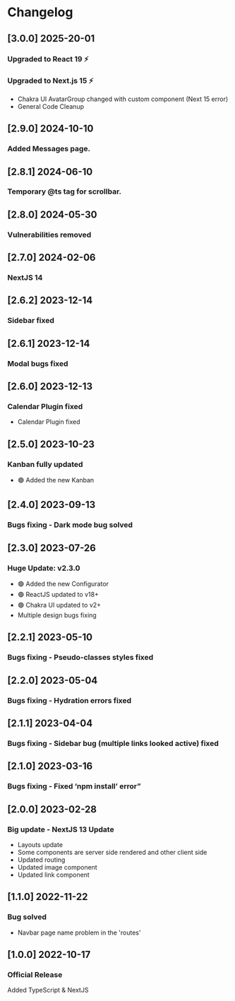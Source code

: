 # Changelog

## [3.0.0] 2025-20-01

### Upgraded to React 19 ⚡️

### Upgraded to Next.js 15 ⚡️

- Chakra UI AvatarGroup changed with custom component (Next 15 error)
- General Code Cleanup

## [2.9.0] 2024-10-10

### Added Messages page.

## [2.8.1] 2024-06-10

### Temporary @ts tag for scrollbar.

## [2.8.0] 2024-05-30

### Vulnerabilities removed

## [2.7.0] 2024-02-06

### NextJS 14

## [2.6.2] 2023-12-14

### Sidebar fixed

## [2.6.1] 2023-12-14

### Modal bugs fixed

## [2.6.0] 2023-12-13

### Calendar Plugin fixed

- Calendar Plugin fixed

## [2.5.0] 2023-10-23

### Kanban fully updated

- 🟢 Added the new Kanban

## [2.4.0] 2023-09-13

### Bugs fixing - Dark mode bug solved

## [2.3.0] 2023-07-26

### Huge Update: v2.3.0

- 🟢 Added the new Configurator
- 🟢 ReactJS updated to v18+
- 🟢 Chakra UI updated to v2+
- Multiple design bugs fixing

## [2.2.1] 2023-05-10

### Bugs fixing - Pseudo-classes styles fixed

## [2.2.0] 2023-05-04

### Bugs fixing - Hydration errors fixed

## [2.1.1] 2023-04-04

### Bugs fixing - Sidebar bug (multiple links looked active) fixed

## [2.1.0] 2023-03-16

### Bugs fixing - Fixed ‘npm install’ error”

## [2.0.0] 2023-02-28

### Big update - NextJS 13 Update

- Layouts update
- Some components are server side rendered and other client side
- Updated routing
- Updated image component
- Updated link component

## [1.1.0] 2022-11-22

### Bug solved

- Navbar page name problem in the 'routes'

## [1.0.0] 2022-10-17

### Official Release

Added TypeScript & NextJS

